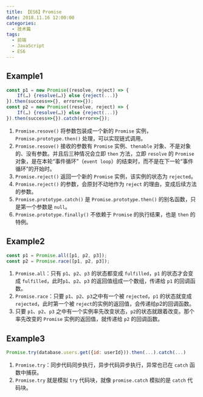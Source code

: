 ```yaml
---
title: 【ES6】Promise
date: 2018.11.16 12:00:00
categories:
  - 技术篇
tags:
  - 前端
  - JavaScript
  - ES6
---
```


## Example1
```js
const p1 = new Promise((resolve, reject) => {
    If(…) {resolve(…)} else {reject(...)}
}).then(success=>{}, error=>{});
const p2 = new Promise((resolve, reject) => {
    If(…) {resolve(…)} else {reject(...)}
}).then(success=>{}).catch(error=>{});
```

1. `Promise.resove()` 将参数包装成一个新的 `Promise` 实例，`Promise.prototype.then()` 处理，可以实现链式调用。
2. `Promise.resove()` 接收的参数有 `Promise` 实例、`thenable` 对象、不是对象的、没有参数。并且后三种情况会立即 `then` 方法，立即 `resolve` 的 `Promise` 对象，是在本轮“事件循环”（`event loop`）的结束时，而不是在下一轮“事件循环”的开始时。
3. `Promise.reject()` 返回一个新的 `Promise` 实例，该实例的状态为 `rejected`。
4. `Promise.reject()` 的参数，会原封不动地作为 `reject` 的理由，变成后续方法的参数。
5. `Promise.prototype.catch()` 是 `Promise.prototype.then()` 的别名函数，只是第一个参数是 `null`。
6. `Promise.prototype.finally()` 不依赖于 `Promise` 的执行结果，也是 `then` 的特例。

## Example2
```js
const p1 = Promise.all([p1, p2, p3]);
const p2 = Promise.race([p1, p2, p3]);
```

1. `Promise.all`：只有 `p1`、`p2`、`p3` 的状态都变成 `fulfilled`，`p1` 的状态才会变成 `fulfilled`，此时`p1`、`p2`、`p3` 的返回值组成一个数组，传递给 `p1` 的回调函数。
2. `Promise.race`：只要 `p1`、`p2`、`p3`之中有一个被 `rejected`，`p1` 的状态就变成 `rejected`，此时第一个被 `reject`的实例的返回值，会传递给p2的回调函数。
3. 只要 `p1`、`p2`、`p3` 之中有一个实例率先改变状态，`p2`的状态就跟着改变。那个率先改变的 `Promise` 实例的返回值，就传递给 `p2` 的回调函数。

## Example3
```js
Promise.try(database.users.get({id: userId})).then(...).catch(...)
```

1. `Promise.try`：同步代码同步执行，异步代码异步执行，异常也已在 `catch` 函数中捕获。
2. `Promise.try` 就是模拟 `try` 代码块，就像 `promise.catch` 模拟的是 `catch` 代码块。